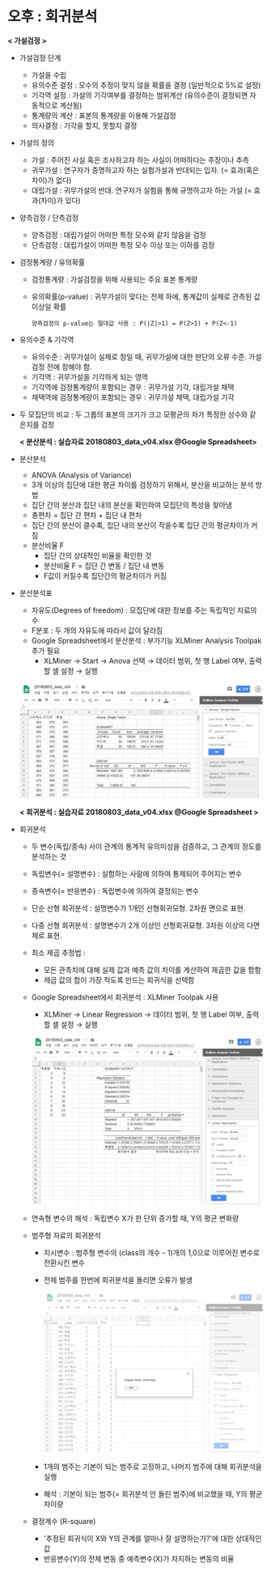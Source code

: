 # 오후 : 회귀분석 

  **< 가설검정 >**

- 가설검정 단계

  - 가설을 수립
  - 유의수준 결정 : 모수의 추정이 맞지 않을 확률을 결정 (일반적으로 5%로 설정)
  - 기각역 설정 : 가설의 기각여부를 결정하는 범위계산 (유의수준이 결정되면 자동적으로 계산됨)
  - 통계량의 계산 : 표본의 통계량을 이용해 가설검정
  - 의사결정 : 기각을 할지, 못할지 결정

- 가설의 정의

  - 가설 : 주어진 사실 혹은 조사하고자 하는 사실이 어떠하다는 주장이나 추측
  - 귀무가설 : 연구자가 증명하고자 하는 실험가설과 반대되는 입자. (= 효과(혹은 차이)가 없다)
  - 대립가설 : 귀무가설의 반대. 연구자가 실험을 통해 규명하고자 하는 가설 (= 효과(차이)가 있다)

- 양측검정 / 단측검정

  - 양측검정 : 대립가설이 어떠한 특정 모수와 같지 않음을 검정
  - 단측검정 : 대립가설이 어떠한 특정 모수 이상 또는 이하를 검정

- 검정통계량 / 유의확률

  - 검정통계량 : 가설검정을 위해 사용되는 주요 표본 통계량

  - 유의확률(p-value) : 귀무가설이 맞다는 전제 하에, 통계값이 실제로 관측된 값 이상일 확률

    ~~~
    양측검정의 p-value는 절대값 사용 : P(|Z|>1) = P(Z>1) + P(Z<-1)
    ~~~

- 유의수준 & 기각역

  - 유의수준 : 귀무가설이 실제로 참일 때, 귀무가설에 대한 판단의 오류 수준. 가설 검정 전에 정해야 함.
  - 기각역 : 귀무가설을 기각하게 되는 영역
  - 기각역에 검정통계량이 포함되는 경우 : 귀무가설 기각, 대립가설 채택
  - 채택역에 검정통계량이 포함되는 경우 : 귀무가설 채택, 대립가설 기각

- 두 모집단의 비교 : 두 그룹의 표본의 크기가 크고 모평균의 차가 특정한 상수와 같은지를 검정



  **< 분산분석 : 실습자료 20180803_data_v04.xlsx @Google Spreadsheet>**

- 분산분석 

  - ANOVA (Analysis of Variance)
  - 3개 이상의 집단에 대한 평균 차이를 검정하기 위해서, 분산을 비교하는 분석 방법
  - 집단 간의 분산과 집단 내의 분산을 확인하여 모집단의 특성을 찾아냄
  - 총편차 = 집단 간 편차 + 집단 내 편차
  - 집단 간의 분산이 클수록, 집단 내의 분산이 작을수록 집단 간의 평균차이가 커짐
  - 분산비율 F
    - 집단 간의 상대적인 비율을 확인한 것
    - 분산비율 F = 집단 간 변동 / 집단 내 변동
    - F값이 커질수록 집단간의 평균차이가 커짐

- 분산분석표

  - 자유도(Degrees of freedom) : 모집단에 대한 정보를 주는 독립적인 자료의 수
  - F분포 : 두 개의 자유도에 따라서 값이 달라짐
  - Google Spreadsheet에서 분산분석 : 부가기능 XLMiner Analysis Toolpak 추가 필요
    - XLMiner → Start → Anova 선택 → 데이터 범위, 첫 행 Label 여부,  출력할 셀 설정 → 실행

  ![xlminer_capture.JPG](https://github.com/YoungestSalon/TIL/blob/master/xlminer_capture.JPG?raw=true) 

  

  **< 회귀분석 : 실습자료 20180803_data_v04.xlsx @Google Spreadsheet >**

- 회귀분석

  - 두 변수(독립/종속) 사이 관계의 통계적 유의미성을 검증하고, 그 관계의 정도를 분석하는 것

  - 독립변수(= 설명변수) : 실험하는 사람에 의하여 통제되어 주어지는 변수

  - 종속변수(= 반응변수) : 독립변수에 의하여 결정되는 변수

  - 단순 선형 회귀분석 : 설명변수가 1개인 선형회귀모형. 2차원 면으로 표현.

  - 다중 선형 회귀분석 : 설명변수가 2개 이상인 선형회귀묘형. 3차원 이상의 다면체로 표현.

  - 최소 제곱 추정법 : 

    - 모든 관측치에 대해 실제 값과 예측 값의 차이를 계산하여 제곱한 값을 합함
    - 제곱 값의 합이 가장 작도록 만드는 회귀식을 선택함

  - Google Spreadsheet에서 회귀분석 : XLMiner Toolpak 사용

    - XLMiner → Linear Regression → 데이터 범위, 첫 행 Label 여부,  출력할 셀 설정 → 실행

    ![xlminer_capture2.JPG](https://github.com/YoungestSalon/TIL/blob/master/xlminer_capture2.JPG?raw=true) 

  - 연속형 변수의 해석 : 독립변수 X가 한 단위 증가할 때, Y의 평균 변화량

  - 범주형 자료의 회귀분석

    - 지시변수 : 범주형 변수의 (class의 개수 - 1)개의 1,0으로 이루어진 변수로 전환시킨 변수

    - 전체 범주를 한번에 회귀분석을 돌리면 오류가 발생

      ![xlminer_capture3.JPG](https://github.com/YoungestSalon/TIL/blob/master/xlminer_capture3.JPG?raw=true) 

    - 1개의 범주는 기본이 되는 범주로 고정하고, 나머지 범주에 대해 회귀분석을 실행

    - 해석 : 기본이 되는 범주(= 회귀분석 안 돌린 범주)에 비교했을 때, Y의 평균 차이량

  - 결정계수 (R-square)

    - '추정된 회귀식이 X와 Y의 관계를 얼마나 잘 설명하는가?'에 대한 상대적인 값
    - 반응변수(Y)의 전체 변동 중 예측변수(X)가 차지하는 변동의 비율

